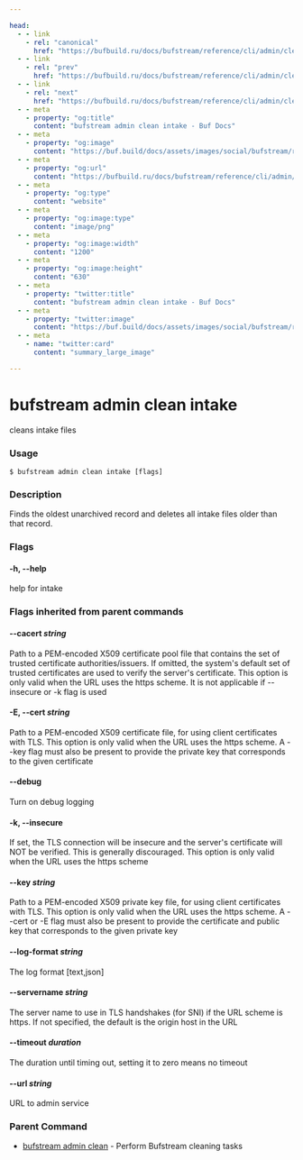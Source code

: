 ```yaml
---

head:
  - - link
    - rel: "canonical"
      href: "https://bufbuild.ru/docs/bufstream/reference/cli/admin/clean/intake/"
  - - link
    - rel: "prev"
      href: "https://bufbuild.ru/docs/bufstream/reference/cli/admin/clean/"
  - - link
    - rel: "next"
      href: "https://bufbuild.ru/docs/bufstream/reference/cli/admin/clean/storage/"
  - - meta
    - property: "og:title"
      content: "bufstream admin clean intake - Buf Docs"
  - - meta
    - property: "og:image"
      content: "https://buf.build/docs/assets/images/social/bufstream/reference/cli/admin/clean/intake.png"
  - - meta
    - property: "og:url"
      content: "https://bufbuild.ru/docs/bufstream/reference/cli/admin/clean/intake/"
  - - meta
    - property: "og:type"
      content: "website"
  - - meta
    - property: "og:image:type"
      content: "image/png"
  - - meta
    - property: "og:image:width"
      content: "1200"
  - - meta
    - property: "og:image:height"
      content: "630"
  - - meta
    - property: "twitter:title"
      content: "bufstream admin clean intake - Buf Docs"
  - - meta
    - property: "twitter:image"
      content: "https://buf.build/docs/assets/images/social/bufstream/reference/cli/admin/clean/intake.png"
  - - meta
    - name: "twitter:card"
      content: "summary_large_image"

---
```


# bufstream admin clean intake

cleans intake files

### Usage

```console
$ bufstream admin clean intake [flags]
```

### Description

Finds the oldest unarchived record and deletes all intake files older than that record.

### Flags

#### \-h, --help

help for intake

### Flags inherited from parent commands

#### \--cacert _string_

Path to a PEM-encoded X509 certificate pool file that contains the set of trusted certificate authorities/issuers. If omitted, the system's default set of trusted certificates are used to verify the server's certificate. This option is only valid when the URL uses the https scheme. It is not applicable if --insecure or -k flag is used

#### \-E, --cert _string_

Path to a PEM-encoded X509 certificate file, for using client certificates with TLS. This option is only valid when the URL uses the https scheme. A --key flag must also be present to provide the private key that corresponds to the given certificate

#### \--debug

Turn on debug logging

#### \-k, --insecure

If set, the TLS connection will be insecure and the server's certificate will NOT be verified. This is generally discouraged. This option is only valid when the URL uses the https scheme

#### \--key _string_

Path to a PEM-encoded X509 private key file, for using client certificates with TLS. This option is only valid when the URL uses the https scheme. A --cert or -E flag must also be present to provide the certificate and public key that corresponds to the given private key

#### \--log-format _string_

The log format \[text,json\]

#### \--servername _string_

The server name to use in TLS handshakes (for SNI) if the URL scheme is https. If not specified, the default is the origin host in the URL

#### \--timeout _duration_

The duration until timing out, setting it to zero means no timeout

#### \--url _string_

URL to admin service

### Parent Command

- [bufstream admin clean](../) - Perform Bufstream cleaning tasks
